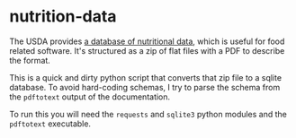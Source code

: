 # nutrition-data

The USDA provides [a database of nutritional data][1], which is useful for food related
software.  It's structured as a zip of flat files with a PDF to describe the format.

This is a quick and dirty python script that converts that zip file to a sqlite
database.  To avoid hard-coding schemas, I try to parse the schema from the `pdftotext`
output of the documentation.

To run this you will need the `requests` and `sqlite3` python modules and the 
`pdftotext` executable.


[1]: http://www.ars.usda.gov/Services/docs.htm?docid=8964


